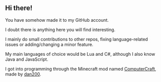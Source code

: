 ## Hi there!

You have somehow made it to my GitHub account.

I doubt there is anything here you will find interesting.

I mainly do small contributions to other repos, fixing language-related issues or adding/changing a minor feature.

My main languages of choice would be Lua and C#, although I also know Java and JavaScript.

I got into programming through the Minecraft mod named [ComputerCraft](https://github.com/dan200/ComputerCraft), made by [dan200](https://github.com/dan200).

<!---
ChristianLW/ChristianLW is a special repository because its `README.md` (this file) appears on your GitHub profile.
You can click the Preview link to take a look at your changes.
--->
